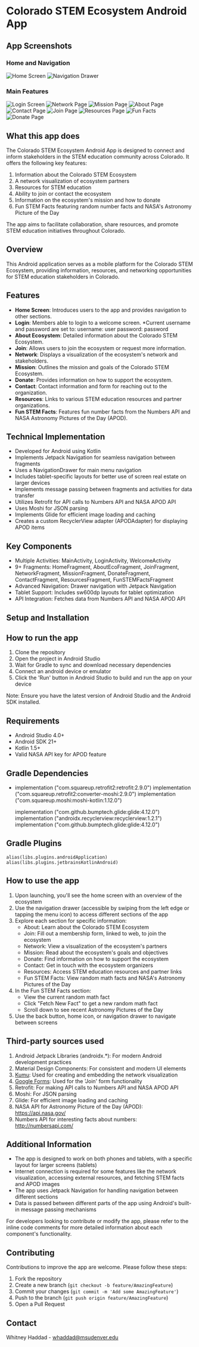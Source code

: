 # Colorado STEM Ecosystem Android App

## App Screenshots

### Home and Navigation
![Home Screen](screenshots/home_screen.png)
![Navigation Drawer](screenshots/drawer.png)

### Main Features
![Login Screen](screenshots/login_screen.png)
![Network Page](screenshots/network_page.png)
![Mission Page](screenshots/mission_page.png)
![About Page](screenshots/about_page.png)
![Contact Page](screenshots/contact_page.png)
![Join Page](screenshots/join_page.png)
![Resources Page](screenshots/resouces_page.png)
![Fun Facts](screenshots/fun_facts.png)
![Donate Page](screenshots/donate_page.png)

## What this app does

The Colorado STEM Ecosystem Android App is designed to connect and inform stakeholders in the STEM education community across Colorado. It offers the following key features:

1. Information about the Colorado STEM Ecosystem
2. A network visualization of ecosystem partners
3. Resources for STEM education
4. Ability to join or contact the ecosystem
5. Information on the ecosystem's mission and how to donate
6. Fun STEM Facts featuring random number facts and NASA's Astronomy Picture of the Day

The app aims to facilitate collaboration, share resources, and promote STEM education initiatives throughout Colorado.

## Overview

This Android application serves as a mobile platform for the Colorado STEM Ecosystem, providing information, resources, and networking opportunities for STEM education stakeholders in Colorado.

## Features

- **Home Screen**: Introduces users to the app and provides navigation to other sections.
- **Login**: Members able to login to a welcome screen. 
            *Current username and password are set to: 
            username: user
            password: password
- **About Ecosystem**: Detailed information about the Colorado STEM Ecosystem.
- **Join**: Allows users to join the ecosystem or request more information.
- **Network**: Displays a visualization of the ecosystem's network and stakeholders.
- **Mission**: Outlines the mission and goals of the Colorado STEM Ecosystem.
- **Donate**: Provides information on how to support the ecosystem.
- **Contact**: Contact information and form for reaching out to the organization.
- **Resources**: Links to various STEM education resources and partner organizations.
- **Fun STEM Facts**: Features fun number facts from the Numbers API and NASA Astronomy Pictures of the Day (APOD).

## Technical Implementation

- Developed for Android using Kotlin
- Implements Jetpack Navigation for seamless navigation between fragments
- Uses a NavigationDrawer for main menu navigation
- Includes tablet-specific layouts for better use of screen real estate on larger devices
- Implements message passing between fragments and activities for data transfer
- Utilizes Retrofit for API calls to Numbers API and NASA APOD API
- Uses Moshi for JSON parsing
- Implements Glide for efficient image loading and caching
- Creates a custom RecyclerView adapter (APODAdapter) for displaying APOD items

## Key Components

- Multiple Activities: MainActivity, LoginActivity, WelcomeActivity
- 9+ Fragments: HomeFragment, AboutEcoFragment, JoinFragment, NetworkFragment, MissionFragment, DonateFragment, ContactFragment, ResourcesFragment, FunSTEMFactsFragment
- Advanced Navigation: Drawer navigation with Jetpack Navigation
- Tablet Support: Includes sw600dp layouts for tablet optimization
- API Integration: Fetches data from Numbers API and NASA APOD API

## Setup and Installation
## How to run the app

1. Clone the repository
2. Open the project in Android Studio
3. Wait for Gradle to sync and download necessary dependencies
4. Connect an android device or emulator
5. Click the 'Run' button in Android Studio to build and run the app on your device

Note: Ensure you have the latest version of Android Studio and the Android SDK installed.

## Requirements

- Android Studio 4.0+
- Android SDK 21+
- Kotlin 1.5+
- Valid NASA API key for APOD feature

## Gradle Dependencies
-   implementation ("com.squareup.retrofit2:retrofit:2.9.0") 
    implementation ("com.squareup.retrofit2:converter-moshi:2.9.0")
    implementation ("com.squareup.moshi:moshi-kotlin:1.12.0")

    implementation ("com.github.bumptech.glide:glide:4.12.0")
    implementation ("androidx.recyclerview:recyclerview:1.2.1")
    implementation ("com.github.bumptech.glide:glide:4.12.0")
    
  ## Gradle Plugins  
    alias(libs.plugins.androidApplication)
    alias(libs.plugins.jetbrainsKotlinAndroid)


## How to use the app

1. Upon launching, you'll see the home screen with an overview of the ecosystem
2. Use the navigation drawer (accessible by swiping from the left edge or tapping the menu icon) to access different sections of the app
3. Explore each section for specific information:
   - About: Learn about the Colorado STEM Ecosystem
   - Join: Fill out a membership form, linked to web, to join the ecosystem
   - Network: View a visualization of the ecosystem's partners
   - Mission: Read about the ecosystem's goals and objectives
   - Donate: Find information on how to support the ecosystem
   - Contact: Get in touch with the ecosystem organizers
   - Resources: Access STEM education resources and partner links
   - Fun STEM Facts: View random math facts and NASA's Astronomy Pictures of the Day
4. In the Fun STEM Facts section:
   - View the current random math fact
   - Click "Fetch New Fact" to get a new random math fact
   - Scroll down to see recent Astronomy Pictures of the Day
5. Use the back button, home icon, or navigation drawer to navigate between screens

## Third-party sources used

1. Android Jetpack Libraries (androidx.*): For modern Android development practices
2. Material Design Components: For consistent and modern UI elements
3. [Kumu](https://kumu.io/): Used for creating and embedding the network visualization
4. [Google Forms](https://www.google.com/forms/about/): Used for the 'Join' form functionality
5. Retrofit: For making API calls to Numbers API and NASA APOD API
6. Moshi: For JSON parsing
7. Glide: For efficient image loading and caching
8. NASA API for Astronomy Picture of the Day (APOD): https://api.nasa.gov/
9. Numbers API for interesting facts about numbers: http://numbersapi.com/

## Additional Information

- The app is designed to work on both phones and tablets, with a specific layout for larger screens (tablets)
- Internet connection is required for some features like the network visualization, accessing external resources, and fetching STEM facts and APOD images
- The app uses Jetpack Navigation for handling navigation between different sections
- Data is passed between different parts of the app using Android's built-in message passing mechanisms

For developers looking to contribute or modify the app, please refer to the inline code comments for more detailed information about each component's functionality.

## Contributing

Contributions to improve the app are welcome. Please follow these steps:

1. Fork the repository
2. Create a new branch (`git checkout -b feature/AmazingFeature`)
3. Commit your changes (`git commit -m 'Add some AmazingFeature'`)
4. Push to the branch (`git push origin feature/AmazingFeature`)
5. Open a Pull Request

## Contact

Whitney Haddad - whaddad@msudenver.edu
